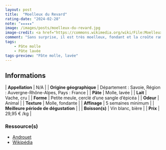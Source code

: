 ```yaml
---
layout: post
title:  "Moelleux du Revard"
rating-date: "2024-02-28"
note: "★★★★★"
image: /images/posts/moelleux-du-revard.jpg
image-credit: <a href="https://commons.wikimedia.org/wiki/File:Moelleux_du_Revars.jpg">BruceZ</a>, <a href="https://creativecommons.org/licenses/by-sa/3.0">CC BY-SA 3.0</a>, via Wikimedia Commons
comment: "Sans surprise, il est très moelleux, fondant et la croûte ramène un goût animal avec une texture plus granuleuse. D'aspect il ressemble à une tomme. Ça fait une belle texture en bouche entre la croûte et la pâte. Je recommande !"
tags:
    - Pâte molle
    - Pâte lavée
tags-preview: "Pâte molle, lavée"
---
```


## Informations

| **Appellation** | N/A |
| **Origine géographique** | Département : Savoie, Région : Auvergne-Rhône-Alpes, Pays : France  |
| **Pâte** | Molle, lavée |
| **Lait** | Vache, cru |
| **Forme** | Petite meule, cerclé d’une sangle d’épicéa |
| **Odeur** | Animal |
| **Texture** | Molle, fondante |
| **Affinage** | 5 semaines minimum |
| **Meilleure période de dégustation** |  |
| **Boisson(s)** | Vin blanc, bière |
| **Prix** | 29,95 € /kg |

### Ressource(s)
* [Androuet]()
* [Wikipédia](https://fr.wikipedia.org/wiki/Moelleux_du_Revard)